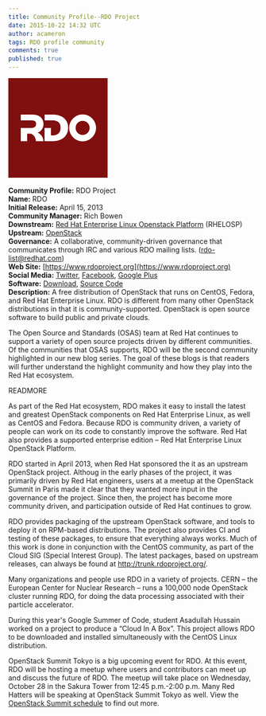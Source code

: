 ```yaml
---
title: Community Profile--RDO Project
date: 2015-10-22 14:32 UTC
author: acameron
tags: RDO profile community
comments: true
published: true
---
```

![RDO logo](/images/blog/rdo-logo.png)

**Community Profile:** RDO Project<br>
**Name:** RDO<br>
**Initial Release:** April 15, 2013<br>
**Community Manager:** Rich Bowen<br>
**Downstream:** [Red Hat Enterprise Linux Openstack Platform](http://www.redhat.com/en/technologies/linux-platforms/openstack-platform) (RHELOSP)<br>
**Upstream:** [OpenStack](http://OpenStack.org/)<br>
**Governance:** A collaborative, community-driven governance that communicates through IRC and various RDO mailing lists. ([rdo-list@redhat.com](mailto:rdo-list@redhat.com))<br>
**Web Site:** [https://www.rdoproject.org](https://www.rdoproject.org)<br>
**Social Media:** [Twitter](https://twitter.com/RDOcommunity), [Facebook](https://www.facebook.com/rdocommunity), [Google Plus](https://plus.google.com/communities/110409030763231732154)<br>
**Software:** [Download](https://www.rdoproject.org/Quickstart), [Source Code](https://github.com/redhat-openstack)<br>
**Description:** A free distribution of OpenStack that runs on CentOS, Fedora, and Red Hat Enterprise Linux. RDO is different from many other OpenStack distributions in that it is community-supported. OpenStack is open source software to build public and private clouds.

The Open Source and Standards (OSAS) team at Red Hat continues to support a variety of open source projects driven by different communities. Of the communities that OSAS supports, RDO will be the second community highlighted in our new blog series. The goal of these blogs is that readers will further understand the highlight community and how they play into the Red Hat ecosystem.

READMORE

As part of the Red Hat ecosystem, RDO makes it easy to install the latest and greatest OpenStack components on Red Hat Enterprise Linux, as well as CentOS and Fedora. Because RDO is community driven, a variety of people can work on its code to constantly improve the software. Red Hat also provides a supported enterprise edition – Red Hat Enterprise Linux OpenStack Platform.

RDO started in April 2013, when Red Hat sponsored the it as an upstream OpenStack project. Althoug in the early phases of the project, it was primarily driven by Red Hat engineers, users at a meetup at the OpenStack Summit in Paris made it clear that they wanted more input in the governance of the project. Since then, the project has become more community driven, and participation outside of Red Hat continues to grow.

RDO provides packaging of the upstream OpenStack software, and tools to deploy it on RPM-based distributions. The project also provides CI and testing of these packages, to ensure that everything always works. Much of this work is done in conjunction with the CentOS community, as part of the Cloud SIG (Special Interest Group). The latest packages, based on upstream releases, can always be found at http://trunk.rdoproject.org/.

Many organizations and people use RDO in a variety of projects. CERN – the European Center for Nuclear Research – runs a 100,000 node OpenStack cluster running RDO, for doing the data processing associated with their particle accelerator.

During this year's Google Summer of Code, student Asadullah Hussain worked on a project to produce a “Cloud In A Box”. This project allows RDO to be downloaded and installed simultaneously with the CentOS Linux distribution.  

OpenStack Summit Tokyo is a big upcoming event for RDO. At this event, RDO will be hosting a meetup where users and contributors can meet up and discuss the future of RDO. The meetup will take place on Wednesday, October 28 in the Sakura Tower from 12:45 p.m.-2:00 p.m.  Many Red Hatters will be speaking at OpenStack Summit Tokyo as well. View the [OpenStack Summit schedule](https://www.openstack.org/summit/tokyo-2015/schedule/main-conference) to find out more.
